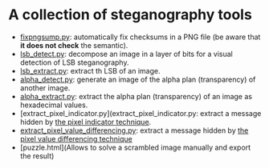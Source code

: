 # A collection of steganography tools

- [fixpngsump.py](fixpngsum.py): automatically fix checksums in a PNG file (be aware that **it does not check** the semantic).
- [lsb_detect.py](lsb_detect.py): decompose an image in a layer of bits for a visual detection of LSB steganography.
- [lsb_extract.py](lsb_extract.py): extract th LSB of an image.
- [alpha_detect.py](alpha_detect.py): generate an image of the alpha plan (transparency) of another image.
- [alpha_extract.py](alpha_extract.py): extract the alpha plan (transparency) of an image as hexadecimal values.
- [extract_pixel_indicator.py](extract_pixel_indicator.py: extract a message hidden by [the pixel indicator technique](https://www.semanticscholar.org/paper/Pixel-Indicator-Technique-for-RGB-Image-Gutub/b3cd1fd840c74427750b9e1ed1ebed7a8d629cbb?p2df).
- [extract_pixel_value_differencing.py](extract_pixel_value_differencing.py): extract a message hidden by [the pixel value differencing technique](https://people.cs.nctu.edu.tw/~whtsai/Journal%20Paper%20PDFs/Wu_&_Tsai_PRL_2003.pdf)
- [puzzle.html](Allows to solve a scrambled image manually and export the result)